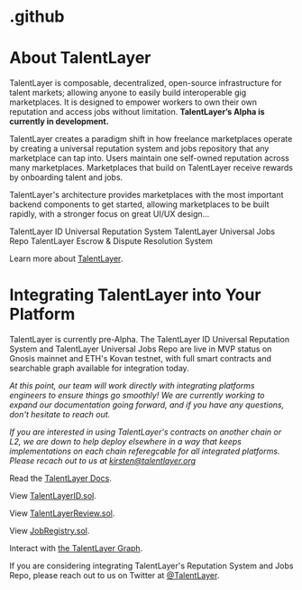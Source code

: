 # .github

# About TalentLayer

TalentLayer is composable, decentralized, open-source infrastructure for talent markets; allowing anyone to easily build interoperable gig marketplaces. It is designed to empower workers to own their own reputation and access jobs without limitation. **TalentLayer’s Alpha is currently in development.**

TalentLayer creates a paradigm shift in how freelance marketplaces operate by creating a universal reputation system and jobs repository that any marketplace can tap into. Users maintain one self-owned reputation across many marketplaces. Marketplaces that build on TalentLayer receive rewards by onboarding talent and jobs.

TalentLayer's architecture provides marketplaces with the most important backend components to get started, allowing marketplaces to be built rapidly, with a stronger focus on great UI/UX design…

TalentLayer ID Universal Reputation System
TalentLayer Universal Jobs Repo
TalentLayer Escrow & Dispute Resolution System

Learn more about [TalentLayer](http://talentlayer.org).

# Integrating TalentLayer into Your Platform

TalentLayer is currently pre-Alpha. The TalentLayer ID Universal Reputation System and TalentLayer Universal Jobs Repo are live in MVP status on Gnosis mainnet and ETH's Kovan testnet, with full smart contracts and searchable graph available for integration today. 

*At this point, our team will work directly with integrating platforms engineers to ensure things go smoothly! We are currently working to expand our documentation going forward, and if you have any questions, don't hesitate to reach out.*

*If you are interested in using TalentLayer's contracts on another chain or L2, we are down to help deploy elsewhere in a way that keeps implementations on each chain referegcable for all integrated platforms. Please recach out to us at kirsten@talentlayer.org*

Read the [TalentLayer Docs](https://docs.talentlayer.org/).

View [TalentLayerID.sol](https://github.com/TalentLayer/talentlayer-id-contracts/blob/main/contracts/TalentLayerID.sol).

View [TalentLayerReview.sol](https://github.com/TalentLayer/talentlayer-id-contracts/blob/main/contracts/TalentLayerReview.sol).

View [JobRegistry.sol](https://github.com/TalentLayer/talentlayer-id-contracts/blob/main/contracts/JobRegistry.sol).

Interact with [the TalentLayer Graph](https://docs.indie.talentlayer.org/developers/graph-schema).

If you are considering integrating TalentLayer's Reputation System and Jobs Repo, please reach out to us on Twitter at [@TalentLayer](https://twitter.com/TalentLayer).
